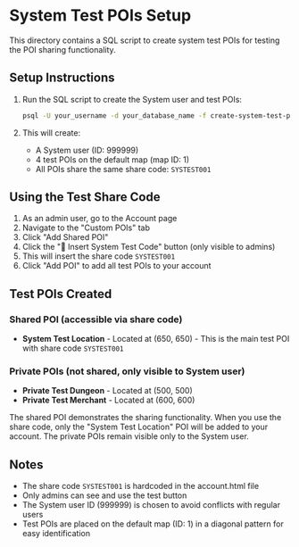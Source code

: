 # System Test POIs Setup

This directory contains a SQL script to create system test POIs for testing the POI sharing functionality.

## Setup Instructions

1. Run the SQL script to create the System user and test POIs:
   ```bash
   psql -U your_username -d your_database_name -f create-system-test-pois.sql
   ```

2. This will create:
   - A System user (ID: 999999)
   - 4 test POIs on the default map (map ID: 1)
   - All POIs share the same share code: `SYSTEST001`

## Using the Test Share Code

1. As an admin user, go to the Account page
2. Navigate to the "Custom POIs" tab
3. Click "Add Shared POI"
4. Click the "🧪 Insert System Test Code" button (only visible to admins)
5. This will insert the share code `SYSTEST001`
6. Click "Add POI" to add all test POIs to your account

## Test POIs Created

### Shared POI (accessible via share code)
- **System Test Location** - Located at (650, 650) - This is the main test POI with share code `SYSTEST001`

### Private POIs (not shared, only visible to System user)
- **Private Test Dungeon** - Located at (500, 500)
- **Private Test Merchant** - Located at (600, 600)

The shared POI demonstrates the sharing functionality. When you use the share code, only the "System Test Location" POI will be added to your account. The private POIs remain visible only to the System user.

## Notes

- The share code `SYSTEST001` is hardcoded in the account.html file
- Only admins can see and use the test button
- The System user ID (999999) is chosen to avoid conflicts with regular users
- Test POIs are placed on the default map (ID: 1) in a diagonal pattern for easy identification